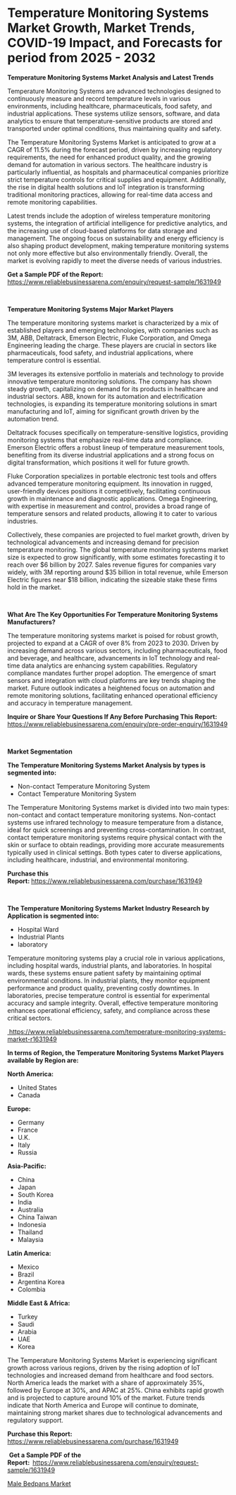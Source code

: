 <p><h1>Temperature Monitoring Systems Market Growth, Market Trends, COVID-19 Impact, and Forecasts for period from 2025 - 2032</h1></p><p><strong>Temperature Monitoring Systems Market Analysis and Latest Trends</strong></p>
<p><p>Temperature Monitoring Systems are advanced technologies designed to continuously measure and record temperature levels in various environments, including healthcare, pharmaceuticals, food safety, and industrial applications. These systems utilize sensors, software, and data analytics to ensure that temperature-sensitive products are stored and transported under optimal conditions, thus maintaining quality and safety.</p><p>The Temperature Monitoring Systems Market is anticipated to grow at a CAGR of 11.5% during the forecast period, driven by increasing regulatory requirements, the need for enhanced product quality, and the growing demand for automation in various sectors. The healthcare industry is particularly influential, as hospitals and pharmaceutical companies prioritize strict temperature controls for critical supplies and equipment. Additionally, the rise in digital health solutions and IoT integration is transforming traditional monitoring practices, allowing for real-time data access and remote monitoring capabilities.</p><p>Latest trends include the adoption of wireless temperature monitoring systems, the integration of artificial intelligence for predictive analytics, and the increasing use of cloud-based platforms for data storage and management. The ongoing focus on sustainability and energy efficiency is also shaping product development, making temperature monitoring systems not only more effective but also environmentally friendly. Overall, the market is evolving rapidly to meet the diverse needs of various industries.</p></p>
<p><strong>Get a Sample PDF of the Report:&nbsp;</strong> <a href="https://www.reliablebusinessarena.com/enquiry/request-sample/1631949?utm_campaign=2146&utm_medium=2&utm_source=Github&utm_content=ia&utm_term=04032025&utm_id=temperature-monitoring-systems">https://www.reliablebusinessarena.com/enquiry/request-sample/1631949</a></p>
<p>&nbsp;</p>
<p><strong>Temperature Monitoring Systems Major Market Players</strong></p>
<p><p>The temperature monitoring systems market is characterized by a mix of established players and emerging technologies, with companies such as 3M, ABB, Deltatrack, Emerson Electric, Fluke Corporation, and Omega Engineering leading the charge. These players are crucial in sectors like pharmaceuticals, food safety, and industrial applications, where temperature control is essential.</p><p>3M leverages its extensive portfolio in materials and technology to provide innovative temperature monitoring solutions. The company has shown steady growth, capitalizing on demand for its products in healthcare and industrial sectors. ABB, known for its automation and electrification technologies, is expanding its temperature monitoring solutions in smart manufacturing and IoT, aiming for significant growth driven by the automation trend.</p><p>Deltatrack focuses specifically on temperature-sensitive logistics, providing monitoring systems that emphasize real-time data and compliance. Emerson Electric offers a robust lineup of temperature measurement tools, benefiting from its diverse industrial applications and a strong focus on digital transformation, which positions it well for future growth.</p><p>Fluke Corporation specializes in portable electronic test tools and offers advanced temperature monitoring equipment. Its innovation in rugged, user-friendly devices positions it competitively, facilitating continuous growth in maintenance and diagnostic applications. Omega Engineering, with expertise in measurement and control, provides a broad range of temperature sensors and related products, allowing it to cater to various industries.</p><p>Collectively, these companies are projected to fuel market growth, driven by technological advancements and increasing demand for precision temperature monitoring. The global temperature monitoring systems market size is expected to grow significantly, with some estimates forecasting it to reach over $6 billion by 2027. Sales revenue figures for companies vary widely, with 3M reporting around $35 billion in total revenue, while Emerson Electric figures near $18 billion, indicating the sizeable stake these firms hold in the market.</p></p>
<p>&nbsp;</p>
<p><strong>What Are The Key Opportunities For Temperature Monitoring Systems Manufacturers?</strong></p>
<p><p>The temperature monitoring systems market is poised for robust growth, projected to expand at a CAGR of over 8% from 2023 to 2030. Driven by increasing demand across various sectors, including pharmaceuticals, food and beverage, and healthcare, advancements in IoT technology and real-time data analytics are enhancing system capabilities. Regulatory compliance mandates further propel adoption. The emergence of smart sensors and integration with cloud platforms are key trends shaping the market. Future outlook indicates a heightened focus on automation and remote monitoring solutions, facilitating enhanced operational efficiency and accuracy in temperature management.</p></p>
<p><strong>Inquire or Share Your Questions If Any Before Purchasing This Report:</strong> <a href="https://www.reliablebusinessarena.com/enquiry/pre-order-enquiry/1631949?utm_campaign=2146&utm_medium=2&utm_source=Github&utm_content=ia&utm_term=04032025&utm_id=temperature-monitoring-systems">https://www.reliablebusinessarena.com/enquiry/pre-order-enquiry/1631949</a></p>
<p>&nbsp;</p>
<p><strong>Market Segmentation</strong></p>
<p><strong>The Temperature Monitoring Systems Market Analysis by types is segmented into:</strong></p>
<p><ul><li>Non-contact Temperature Monitoring System</li><li>Contact Temperature Monitoring System</li></ul></p>
<p><p>The Temperature Monitoring Systems market is divided into two main types: non-contact and contact temperature monitoring systems. Non-contact systems use infrared technology to measure temperature from a distance, ideal for quick screenings and preventing cross-contamination. In contrast, contact temperature monitoring systems require physical contact with the skin or surface to obtain readings, providing more accurate measurements typically used in clinical settings. Both types cater to diverse applications, including healthcare, industrial, and environmental monitoring.</p></p>
<p><strong>Purchase this Report:&nbsp;</strong><a href="https://www.reliablebusinessarena.com/purchase/1631949?utm_campaign=2146&utm_medium=2&utm_source=Github&utm_content=ia&utm_term=04032025&utm_id=temperature-monitoring-systems">https://www.reliablebusinessarena.com/purchase/1631949</a></p>
<p>&nbsp;</p>
<p><strong>The Temperature Monitoring Systems Market Industry Research by Application is segmented into:</strong></p>
<p><ul><li>Hospital Ward</li><li>Industrial Plants</li><li>laboratory</li></ul></p>
<p><p>Temperature monitoring systems play a crucial role in various applications, including hospital wards, industrial plants, and laboratories. In hospital wards, these systems ensure patient safety by maintaining optimal environmental conditions. In industrial plants, they monitor equipment performance and product quality, preventing costly downtimes. In laboratories, precise temperature control is essential for experimental accuracy and sample integrity. Overall, effective temperature monitoring enhances operational efficiency, safety, and compliance across these critical sectors.</p></p>
<p><a href="https://www.reliablebusinessarena.com/temperature-monitoring-systems-market-r1631949?utm_campaign=2146&utm_medium=2&utm_source=Github&utm_content=ia&utm_term=04032025&utm_id=temperature-monitoring-systems">&nbsp;https://www.reliablebusinessarena.com/temperature-monitoring-systems-market-r1631949</a></p>
<p><strong>In terms of Region, the Temperature Monitoring Systems Market Players available by Region are:</strong></p>
<p>
    <p> <strong> North America: </strong>
        <ul>
            <li>United States</li>
            <li>Canada</li>
        </ul>
        </p> 
    <p> <strong> Europe: </strong>
        <ul>
            <li>Germany</li>
            <li>France</li>
            <li>U.K.</li>
            <li>Italy</li>
            <li>Russia</li>
        </ul>
        </p> 
    <p> <strong> Asia-Pacific: </strong>
        <ul>
            <li>China</li>
            <li>Japan</li>
            <li>South Korea</li>
            <li>India</li>
            <li>Australia</li>
            <li>China Taiwan</li>
            <li>Indonesia</li>
            <li>Thailand</li>
            <li>Malaysia</li>
        </ul>
        </p> 
    <p> <strong> Latin America: </strong>
        <ul>
            <li>Mexico</li>
            <li>Brazil</li>
            <li>Argentina Korea</li>
            <li>Colombia</li>
        </ul>
        </p> 
    <p> <strong> Middle East & Africa: </strong>
        <ul>
            <li>Turkey</li>
            <li>Saudi</li>
            <li>Arabia</li>
            <li>UAE</li>
            <li>Korea</li>
        </ul>
    </p>
    </p>
<p><p>The Temperature Monitoring Systems Market is experiencing significant growth across various regions, driven by the rising adoption of IoT technologies and increased demand from healthcare and food sectors. North America leads the market with a share of approximately 35%, followed by Europe at 30%, and APAC at 25%. China exhibits rapid growth and is projected to capture around 10% of the market. Future trends indicate that North America and Europe will continue to dominate, maintaining strong market shares due to technological advancements and regulatory support.</p></p>
<p><strong>Purchase this Report: </strong><a href="https://www.reliablebusinessarena.com/purchase/1631949?utm_campaign=2146&utm_medium=2&utm_source=Github&utm_content=ia&utm_term=04032025&utm_id=temperature-monitoring-systems">https://www.reliablebusinessarena.com/purchase/1631949</a></p>
<p>&nbsp;<strong>Get a Sample PDF of the Report:&nbsp;&nbsp;</strong><a href="https://www.reliablebusinessarena.com/enquiry/request-sample/1631949?utm_campaign=2146&utm_medium=2&utm_source=Github&utm_content=ia&utm_term=04032025&utm_id=temperature-monitoring-systems">https://www.reliablebusinessarena.com/enquiry/request-sample/1631949</a></p>
<p><strong></strong></p>
<p><p><a href="https://github.com/wileonie19657/Market-Research-Report-List-1/blob/main/male-bedpans-market.md?utm_campaign=2146&utm_medium=2&utm_source=Github&utm_content=ia&utm_term=04032025&utm_id=temperature-monitoring-systems">Male Bedpans Market</a></p></p>